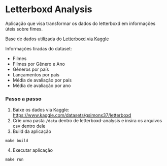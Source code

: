# Letterboxd Analysis

Aplicação que visa transformar os dados do letterboxd em informações úteis sobre fimes.

Base de dados utilizada do [Letterboxd via Kaggle](https://www.kaggle.com/datasets/gsimonx37/letterboxd)

Informações tiradas do dataset:

-  Filmes
-  Filmes por Gênero e Ano
-  Gêneros por país
-  Lançamentos por país
-  Média de avaliação por país
-  Média de avaliação por ano

### Passo a passo

1. Baixe os dados via Kaggle: https://www.kaggle.com/datasets/gsimonx37/letterboxd
2. Crie uma pasta `/data` dentro de letterboxd-analysis e insira os arquivos csv dentro dele
3. Build da aplicação

```shell
make build
```

4. Executar aplicação

```shell
make run
```
